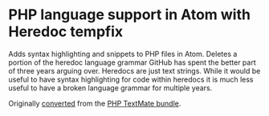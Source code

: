 # PHP language support in Atom with Heredoc tempfix

Adds syntax highlighting and snippets to PHP files in Atom. Deletes a portion of the heredoc language grammar GitHub has spent the better part of three years arguing over. Heredocs are just text strings. While it would be useful to have syntax highlighting for code within heredocs it is much less useful to have a broken language grammar for multiple years.

Originally [converted](http://flight-manual.atom.io/hacking-atom/sections/converting-from-textmate) from the [PHP TextMate bundle](https://github.com/textmate/php.tmbundle).